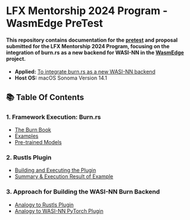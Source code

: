 # LFX Mentorship 2024 Program - WasmEdge PreTest 

#### This repository contains documentation for the [pretest](https://github.com/WasmEdge/WasmEdge/discussions/3182) and proposal submitted for the LFX Mentorship 2024 Program, focusing on the integration of burn.rs as a new backend for WASI-NN in the [WasmEdge](https://github.com/WasmEdge/WasmEdge/issues/3172) project.

- **Applied:** [To integrate burn.rs as a new WASI-NN backend](https://github.com/WasmEdge/WasmEdge/issues/3172)
- **Host OS:** macOS Sonoma Version 14.1

## 📚 Table Of Contents
### 1. Framework Execution: Burn.rs
   - [The Burn Book](README.md#1-the-burn-book)
   - [Examples](README.md#2-examples)
   - [Pre-trained Models](README.md#3-pre-trained-models)

### 2. Rustls Plugin
   - [Building and Executing the Plugin](README.md#1-building-and-executing-the-plugin)
   - [Summary & Execution Result of Example](README.md#2-summary--execution-result-of-example)

### 3. Approach for Building the WASI-NN Burn Backend
   - [Analogy to Rustls Plugin](README.md#1-analogy-to-rustls-plugin)
   - [Analogy to WASI-NN PyTorch Plugin](README.md#2-analogy-to-wasi-nn-pytorch-plugin)

